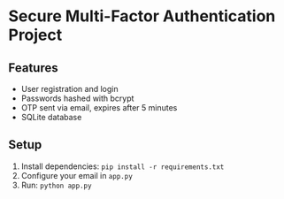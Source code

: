 # Secure Multi-Factor Authentication Project

## Features
- User registration and login
- Passwords hashed with bcrypt
- OTP sent via email, expires after 5 minutes
- SQLite database

## Setup
1. Install dependencies: `pip install -r requirements.txt`
2. Configure your email in `app.py`
3. Run: `python app.py`
